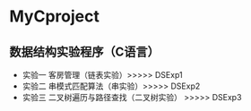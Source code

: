 # MyCproject
## 数据结构实验程序（C语言）
- 实验一 客房管理（链表实验）>>>>> DSExp1
- 实验二 串模式匹配算法（串实验）>>>>> DSExp2
- 实验三 二叉树遍历与路径查找（二叉树实验） >>>>> DSExp3
